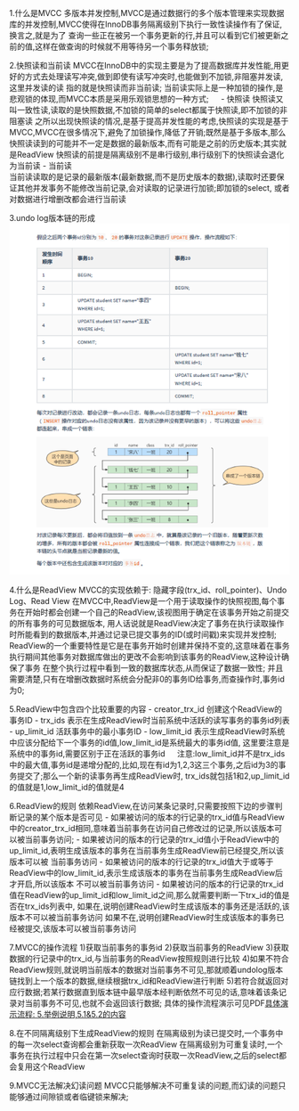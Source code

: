 1.什么是MVCC
    多版本并发控制,MVCC是通过数据行的多个版本管理来实现数据库的并发控制,MVCC使得在InnoDB事务隔离级别下执行一致性读操作有了保证,换言之,就是为了
  查询一些正在被另一个事务更新的行,并且可以看到它们被更新之前的值,这样在做查询的时候就不用等待另一个事务释放锁;

2.快照读和当前读
    MVCC在InnoDB中的实现主要是为了提高数据库并发性能,用更好的方式去处理读写冲突,做到即使有读写冲突时,也能做到不加锁,非阻塞并发读,这里并发读的读
  指的就是快照读而非当前读;
    当前读实际上是一种加锁的操作,是悲观锁的体现,而MVCC本质是采用乐观锁思想的一种方式;
　
    - 快照读
        快照读又叫一致性读,读取的是快照数据,不加锁的简单的select都属于快照读,即不加锁的非阻塞读
        之所以出现快照读的情况,是基于提高并发性能的考虑,快照读的实现是基于MVCC,MVCC在很多情况下,避免了加锁操作,降低了开销;既然是基于多版本,那么
      快照读读到的可能并不一定是数据的最新版本,而有可能是之前的历史版本;其实就是ReadView
        快照读的前提是隔离级别不是串行级别,串行级别下的快照读会退化为当前读
    - 当前读   
        当前读读取的是记录的最新版本(最新数据,而不是历史版本的数据),读取时还要保证其他并发事务不能修改当前记录,会对读取的记录进行加锁;即加锁的select,
      或者对数据进行增删改都会进行当前读

3.undo log版本链的形成
![](undolog版本链形成流程.png)


4.什么是ReadView
    MVCC的实现依赖于: 隐藏字段(trx_id、roll_pointer)、Undo Log、Read View
    在MVCC中,ReadView是一个用于读取操作的快照视图,每个事务在开始时都会创建一个自己的ReadView,该视图用于确定在该事务开始之前提交的所有事务的可见数据版本,
  用人话说就是ReadView决定了事务在执行读取操作时所能看到的数据版本,并通过记录已提交事务的ID(或时间戳)来实现并发控制;
    ReadView的一个重要特性是它是在事务开始时创建并保持不变的,这意味着在事务执行期间其他事务对数据库做出的更改不会影响到该事务的ReadView,这种设计确保了事务
  在整个执行过程中看到一致的数据库状态,从而保证了数据一致性;
    并且需要清楚,只有在增删改数据时系统会分配非0的事务ID给事务,而查操作时,事务id为0;

5.ReadView中包含四个比较重要的内容
    - creator_trx_id     创建这个ReadView的事务ID
    - trx_ids            表示在生成ReadView时当前系统中活跃的读写事务的事务id列表
    - up_limit_id        活跃事务中的最小事务ID
    - low_limit_id       表示生成ReadView时系统中应该分配给下一个事务的id值,low_limit_id是系统最大的事务id值,
                       这里要注意是系统中的事务id,需要区别于正在活跃的事务id
　
    注意:low_limit_id并不是trx_ids中的最大值,事务id是递增分配的,比如,现在有id为1,2,3这三个事务,之后id为3的事务提交了;那么一个新的读事务再生成ReadView时,
        trx_ids就包括1和2,up_limit_id的值就是1,low_limit_id的值就是4

6.ReadView的规则
    依赖ReadView,在访问某条记录时,只需要按照下边的步骤判断记录的某个版本是否可见 
      - 如果被访问的版本的行记录的trx_id值与ReadView中的creator_trx_id相同,意味着当前事务在访问自己修改过的记录,所以该版本可以被当前事务访问;
      - 如果被访问的版本的行记录的trx_id值小于ReadView中的up_limit_id,表明生成该版本的事务在当前事务生成ReadView前已经提交,所以该版本可以被
        当前事务访问
      - 如果被访问的版本的行记录的trx_id值大于或等于ReadView中的low_limit_id,表示生成该版本的事务在当前事务生成ReadView后才开启,所以该版本
        不可以被当前事务访问
      - 如果被访问的版本的行记录的trx_id值在ReadView的up_limit_id和low_limit_id之间,那么就需要判断一下trx_id的值是否在trx_ids列表中,
        如果在,说明创建ReadView时生成该版本的事务还是活跃的,该版本不可以被当前事务访问
        如果不在,说明创建ReadView时生成该版本的事务已经被提交,该版本可以被当前事务访问
    
7.MVCC的操作流程
    1)获取当前事务的事务id
    2)获取当前事务的ReadView
    3)获取数据的行记录中的trx_id,与当前事务的ReadView按照规则进行比较
    4)如果不符合ReadView规则,就说明当前版本的数据对当前事务不可见,那就顺着undolog版本链找到上一个版本的数据,继续根据trx_id和ReadView进行判断
    5)若符合就返回对应行数据;若某行数据直到版本链中最早版本经判断依然不可见的话,意味着该条记录对当前事务不可见,也就不会返回该行数据;
    具体的操作流程演示可见PDF[具体演示流程: 5.举例说明,5.1&5.2的内容](/pdf/第16章_多版本并发控制.pdf)

8.在不同隔离级别下生成ReadView的规则
    在隔离级别为读已提交时,一个事务中的每一次select查询都会重新获取一次ReadView
    在隔离级别为可重复读时,一个事务在执行过程中只会在第一次select查询时获取一次ReadView,之后的select都会复用这个ReadView
    
9.MVCC无法解决幻读问题
    MVCC只能够解决不可重复读的问题,而幻读的问题只能够通过间隙锁或者临键锁来解决;